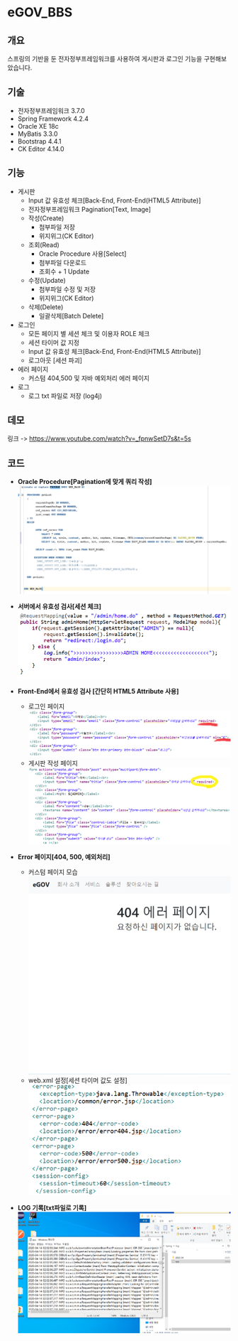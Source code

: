 # eGOV_BBS


## 개요
스프링의 기반을 둔 전자정부프레임워크를 사용하여 게시판과 로그인 기능을 구현해보았습니다. 

## 기술
* 전자정부프레임워크 3.7.0
* Spring Framework 4.2.4
* Oracle XE 18c
* MyBatis 3.3.0
* Bootstrap 4.4.1
* CK Editor 4.14.0

## 기능
* 게시판
    * Input 값 유효성 체크[Back-End, Front-End(HTML5 Attribute)]
    * 전자정부프레임워크 Pagination[Text, Image]
    * 작성(Create)
        * 첨부파일 저장
        * 위지위그(CK Editor)
    * 조회(Read)
        * Oracle Procedure 사용[Select]
        * 첨부파일 다운로드
        * 조회수 + 1 Update
    * 수정(Update)
        * 첨부파일 수정 및 저장
        * 위지위그(CK Editor)
    * 삭제(Delete)
        * 일괄삭제[Batch Delete]
* 로그인
    * 모든 페이지 별 세션 체크 및 이용자 ROLE 체크
    * 세션 타이머 값 지정
    * Input 값 유효성 체크[Back-End, Front-End(HTML5 Attribute)]
    * 로그아웃 [세션 파괴]
* 에러 페이지
    * 커스텀 404,500 및 자바 예외처리 에러 페이지
* 로그
    * 로그 txt 파일로 저장 (log4j)
    
## 데모
링크 -> https://www.youtube.com/watch?v=_fpnwSetD7s&t=5s
    
## 코드
* **Oracle Procedure[Pagination에 맞게 쿼리 작성]**
![설명](media/oracle.png)

* **서버에서 유효성 검사[세션 체크]**
![설명](media/backend_check.png)

* **Front-End에서 유효성 검사 [간단히 HTML5 Attribute 사용]**
    * 로그인 페이지
![](media/frontend_check_login.png)
    * 게시판 작성 페이지
![](media/frontend_check_create.png)

* **Error 페이지[404, 500, 예외처리]**
    * 커스텀 페이지 모습
![](media/404_error.png)
    * web.xml 설정[세션 타이머 값도 설정]
![](media/error.png)

* **LOG 기록[txt파일로 기록]**
![](media/log.png)
